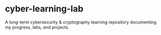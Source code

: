 # cyber-learning-lab
A long-term cybersecurity &amp; cryptography learning repository documenting my progress, labs, and projects.
